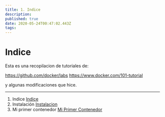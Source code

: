 ```yaml
---
title: 1. Indice
description: 
published: true
date: 2020-05-24T00:47:02.443Z
tags: 
---
```


# Indice

Esta es una recopilacion de tutoriales de:

https://github.com/docker/labs
https://www.docker.com/101-tutorial

y algunas modificaciones que hice.



---

1. Indice [Indice](/es/docker/inicial/indice)
2. Instalación [Instalacion](/es/docker/inicial/instalacion)
3. Mi primer contenedor [Mi Primer Contenedor](/es/docker/inicial/primerContenedor)